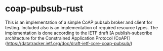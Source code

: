 # coap-pubsub-rust

This is an implementation of a simple CoAP pubsub broker and client for testing. Included also is an implementation of required resource types. The implementation is done according to the IETF draft [A publish-subscribe architecture for the Constrained Application Protocol (CoAP)] (https://datatracker.ietf.org/doc/draft-ietf-core-coap-pubsub/)